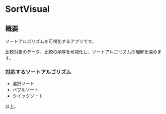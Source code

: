 # SortVisual

## 概要

ソートアルゴリズムを可視化するアプリです。

比較対象のデータ、比較の順序を可視化し、ソートアルゴリズムの理解を深めます。

### 対応するソートアルゴリズム

- 選択ソート
- バブルソート
- クイックソート

以上。
